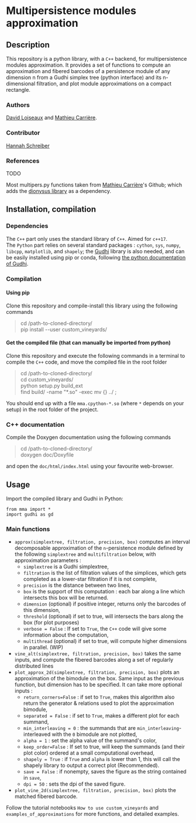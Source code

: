 # Multipersistence modules approximation
## Description
This repository is a python library, with a `C++` backend, for multipersistence modules approximation. 
It provides a set of functions to compute an approximation and fibered barcodes of a persistence module of any dimension n from a Gudhi simplex tree (python interface) and its n-dimensional filtration, and plot module approximations on a compact rectangle.

### Authors
[David Loiseaux](http://www-sop.inria.fr/members/David.Loiseaux/) and [Mathieu Carrière](https://mathieucarriere.github.io/website/).

### Contributor
[Hannah Schreiber](https://github.com/hschreiber)

### References
TODO

Most multipers.py functions taken from [Mathieu Carrière](https://github.com/MathieuCarriere/multipers)'s Github; which adds the [dionysus library](https://github.com/mrzv/dionysus) as a dependency.

## Installation, compilation
### Dependencies
The `C++` part only uses the standard library of `C++`. Aimed for `c++17`. <br>
The `Python` part relies on several standard packages : `cython`, `sys`, `numpy`, `libcpp`,  `matplotlib`, and `shapely`; the [Gudhi](https://gudhi.inria.fr) library is also needed, and can be easily installed using pip or conda, following [the python documentation of Gudhi](https://gudhi.inria.fr/python/latest/installation.html#packages).

### Compilation

#### Using pip
Clone this repository and compile-install this library using the following commands

>	cd /path-to-cloned-directory/	<br>
>	pip install --user custom_vineyards/


#### Get the compiled file (that can manually be imported from python)
Clone this repository and execute the following commands in a terminal to compile the `C++` code, and move the compiled file in the root folder

> 	cd /path-to-cloned-directory/	<br>
> 	cd custom_vineyards/	<br>
> 	python setup.py build_ext	<br>
> 	find build/ -name "*.so" -exec mv {} ../ \;

You should end up with a file `mma.cpython-*.so` (where `*` depends on your setup) in the root folder of the project.

### C++ documentation
Compile the Doxygen documentation using the following commands

> 	cd /path-to-cloned-directory/	<br>
> 	doxygen doc/Doxyfile

and open the `doc/html/index.html` using your favourite web-browser.

## Usage
Import the compiled library and Gudhi in Python:
```
from mma import *
import gudhi as gd
```
### Main functions
- `approx(simplextree, filtration, precision, box)` computes an interval decomposable approximation of the `n`-persistence module defined by the following `simplextree` and `multifiltration` below, with approximation parameters :
    -  `simplextree` is a Gudhi simplextree, 
    -  `filtration` is the list of filtration values of the simplices, which gets completed as a lower-star filtration if it is not complete,
    -  `precision` is the distance between two lines,
    -  `box` is the support of this computation : each bar along a line which intersects this box will be returned.
    -  `dimension` (optional) if positive integer, returns only the barcodes of this dimension,
    -  `threshold` (optional) if set to true, will intersects the bars along the box (for plot purposes)
	- `verbose = False` : If set to `True`, the `C++` code will give some information about the computation,
    -  `multithread` (optional) if set to true, will compute higher dimensions in parallel. (WIP)
- `vine_alt(simplextree, filtration, precision, box)` takes the same inputs, and compute the fibered barcodes along a set of regularly distributed lines
- `plot_approx_2d(simplextree, filtration, precision, box)` plots an approximation of the bimodule on the box. Same input as the previous function, but dimension has to be specified. It can take more optional inputs :
	- `return_corners=False` : if set to `True`, makes this algorithm also return the generator & relations used to plot the approximation bimodule,
	- `separated = False` : if set to `True`, makes a different plot for each summand,
	- `min_interleaving = 0` : the summands that are `min_interleaving`-interleaved with the `0` bimodule are not plotted,
	- `alpha = 1`		: set the alpha value of the summand's color,
	- `keep_order=False` : If set to true, will keep the summands (and their plot color) ordered at a small computational overhead,
	- `shapely = True` : if `True` and `alpha` is lower than 1, this will call the shapely library to output a correct plot (Recommended).
	- `save = False` : if nonempty, saves the figure as the string contained in `save`,
	- `dpi = 50` : sets the dpi of the saved figure.
- `plot_vine_2d(simplextree, filtration, precision, box)` plots the matched fibered barcode.


Follow the tutorial notebooks `How to use custom_vineyards` and `examples_of_approximations` for more functions, and detailed examples.
